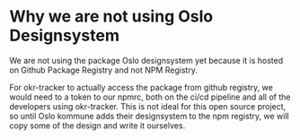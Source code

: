 # Why we are not using Oslo Designsystem

We are not using the package Oslo designsystem yet because it is hosted on Github Package Registry and not NPM Registry.

For okr-tracker to actually access the package from github registry, we would need to a token to our npmrc, both on the ci/cd pipeline and all of the developers using okr-tracker. This is not ideal for this open source project, so until Oslo kommune adds their designsystem to the npm registry, we will copy some of the design and write it ourselves.
